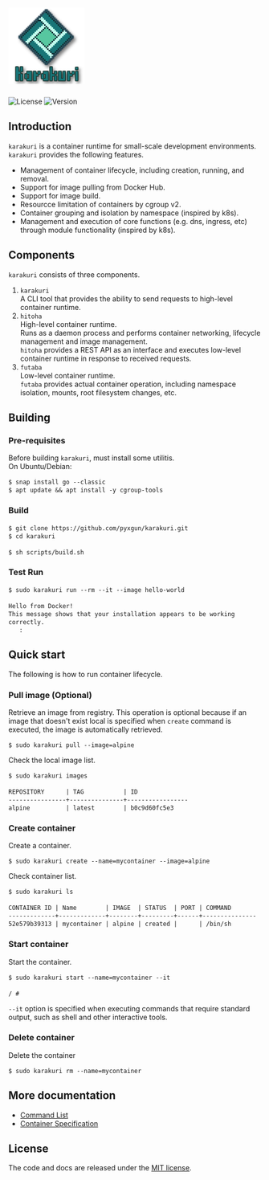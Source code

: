 # <img src="./docs/images/karakuri_icon.png">
![License](https://img.shields.io/badge/License-MIT-blue.svg)
![Version](https://img.shields.io/badge/release-v0.1.6-blue.svg)

## Introduction
`karakuri` is a container runtime for small-scale development environments.  
`karakuri` provides the following features.
* Management of container lifecycle, including creation, running, and removal.
* Support for image pulling from Docker Hub.
* Support for image build.
* Resourcce limitation of containers by cgroup v2.
* Container grouping and isolation by namespace (inspired by k8s).
* Management and execution of core functions (e.g. dns, ingress, etc) through module functionality (inspired by k8s).

## Components
`karakuri` consists of three components.
1. `karakuri`  
   A CLI tool that provides the ability to send requests to high-level container runtime.
1. `hitoha`  
   High-level container runtime.  
   Runs as a daemon process and performs container networking, lifecycle management and image management.  
   `hitoha` provides a REST API as an interface and executes low-level container runtime in response to received requests.
1. `futaba`  
   Low-level container runtime.  
   `futaba` provides actual container operation, including namespace isolation, mounts, root filesystem changes, etc.

## Building
### Pre-requisites
Before building `karakuri`, must install some utilitis.  
On Ubuntu/Debian:  
```
$ snap install go --classic
$ apt update && apt install -y cgroup-tools
```

### Build
```
$ git clone https://github.com/pyxgun/karakuri.git
$ cd karakuri

$ sh scripts/build.sh
```

### Test Run
```
$ sudo karakuri run --rm --it --image hello-world

Hello from Docker!
This message shows that your installation appears to be working correctly.
   :
```

## Quick start
The following is how to run container lifecycle.  
### Pull image (Optional)
Retrieve an image from registry.
This operation is optional because if an image that doesn't exist local is specified when `create` command is executed, the image is automatically retrieved.
```
$ sudo karakuri pull --image=alpine
```
Check the local image list.
```
$ sudo karakuri images

REPOSITORY      | TAG           | ID
----------------+---------------+-----------------
alpine          | latest        | b0c9d60fc5e3
```

### Create container
Create a container.
```
$ sudo karakuri create --name=mycontainer --image=alpine
```
Check container list.
```
$ sudo karakuri ls

CONTAINER ID | Name        | IMAGE  | STATUS  | PORT | COMMAND
-------------+-------------+--------+---------+------+---------------
52e579b39313 | mycontainer | alpine | created |      | /bin/sh                         
```

### Start container
Start the container.
```
$ sudo karakuri start --name=mycontainer --it

/ # 
```
`--it` option is specified when executing commands that require standard output, such as shell and other interactive tools.

### Delete container
Delete the container
```
$ sudo karakuri rm --name=mycontainer
```

## More documentation
* [Command List](./docs/command_list.md)
* [Container Specification](./docs/container_spec.md)

## License
The code and docs are released under the [MIT license](LICENSE).
